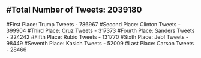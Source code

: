 #Total Number of Tweets: 2039180 
---
#First Place: Trump Tweets - 786967
#Second Place: Clinton Tweets - 399904
#Third Place: Cruz Tweets - 317373
#Fourth Place: Sanders Tweets - 224242
#Fifth Place: Rubio Tweets - 131770
#Sixth Place: Jeb! Tweets - 98449
#Seventh Place: Kasich Tweets - 52009
#Last Place: Carson Tweets - 28466
